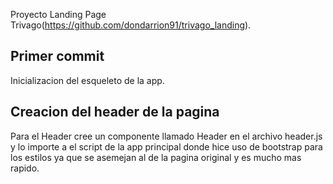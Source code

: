 Proyecto Landing Page Trivago(https://github.com/dondarrion91/trivago_landing).

## Primer commit

Inicializacion del esqueleto de la app.

## Creacion del header de la pagina

Para el Header cree un componente llamado Header en el archivo header.js y lo importe a el script de la app principal donde hice uso de bootstrap para los estilos ya que se asemejan al de la pagina original y es mucho mas rapido.

